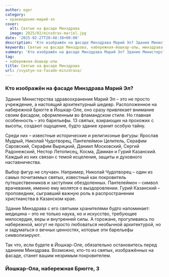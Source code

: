 ```yaml
---
author: egor
category:
- краеведение-марий-эл
cover:
  alt: Святые на фасаде Минздрава
  image: 2025/02/minzdrav-mariel.jpg
date: '2025-02-27T20:48:38+00:00'
description: 'Кто изображён на фасаде Минздрава Марий Эл? Здание Министерства здравоохранения Марий Эл – это не просто учреждение, а настоящий архитектурный шедевр....'
keywords: Святые на фасаде Минздрава, набережная-йошкар-олы, минздрава, здание, это, йошкар, святых, фасаде, марий, просто, набережной, брюгге, оле, барельефы, николай, чудотворец, пантелеймон
summary: 'Кто изображён на фасаде Минздрава Марий Эл? Здание Министерства здравоохранения Марий Эл – это не просто учреждение, а настоящий архитектурный шедевр....'
tag:
- набережная-йошкар-олы
title: Святые на фасаде Минздрава
url: /svyatye-na-fasade-minzdrava/
---
```


### Кто изображён на фасаде Минздрава Марий Эл?

Здание Министерства здравоохранения Марий Эл – это не просто учреждение, а настоящий архитектурный шедевр. Расположенное на набережной Брюгге в Йошкар-Оле, оно сразу привлекает внимание своим фасадом, оформленным во фламандском стиле. Но главная особенность – это барельефы. 13 святых, взирающих на прохожих с высоты, создают ощущение, будто здание хранит особую тайну.

Среди них – известные исторические и религиозные фигуры: Ярослав Мудрый, Николай Чудотворец, Пантелеймон Целитель, Серафим Саровский, Серафим Вырицкий, Даниил Московский, Сергий Радонежский, Нестор Летописец, Косма, Дамиан и Гурий Казанский. Каждый из них связан с темой исцеления, защиты и духовного наставничества.

Выбор фигур не случаен. Например, Николай Чудотворец – один из самых почитаемых святых, известный как покровитель путешественников и заступник обездоленных. Пантелеймон – символ врачевания, именно ему молятся о выздоровлении. Гурий Казанский – проповедник, сыгравший важную роль в распространении христианства в Казанском крае.

Здание Минздрава с его святыми хранителями будто напоминает: медицина – это не только наука, но и искусство, требующее милосердия, веры и внутренней силы. А горожане, прогуливаясь по набережной, могут не просто любоваться необычной архитектурой, но и задуматься о вечных ценностях, которые эти барельефы символизируют.

Так что, если будете в Йошкар-Оле, обязательно остановитесь перед зданием Минздрава. Возможно, кто-то из святых, изображённых на фасаде, станет вашим незримым покровителем.

### Йошкар-Ола, набережная Брюгге, 3
